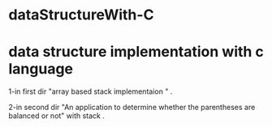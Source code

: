 # dataStructureWith-C
# data structure implementation with c language
 1-in first dir "array based stack implementaion " .
 
 2-in second dir "An application to determine whether the parentheses are balanced or not" with stack .
 
 
